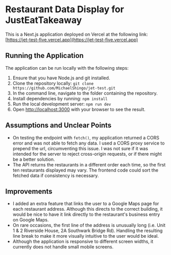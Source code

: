 # Restaurant Data Display for JustEatTakeaway
This is a Next.js application deployed on Vercel at the following link:
[https://jet-test-five.vercel.app](https://jet-test-five.vercel.app)

## Running the Application
The application can be run locally with the following steps:

1. Ensure that you have Node.js and git installed.
2. Clone the repository locally: ```git clone https://github.com/MichaelShingo/jet-test.git```
3. In the command line, navigate to the folder containing the repository.
3. Install dependencies by running: 
```npm install```
4. Run the local development server: 
```npm run dev```
5. Open [http://localhost:3000](http://localhost:3000) with your browser to see the result.

## Assumptions and Unclear Points
- On testing the endpoint with ```fetch()```, my application returned a CORS error and was not able to fetch any data. I used a CORS proxy service to prepend the url, circumventing this issue. I was not sure if it was intended for the server to reject cross-origin requests, or if there might be a better solution.
- The API returns the restaurants in a different order each time, so the first ten restaurants displayed may vary. The frontend code could sort the fetched data if consistency is necessary.

## Improvements
- I added an extra feature that links the user to a Google Maps page for each restaurant address. Although this directs to the correct building, it would be nice to have it link directly to the restaurant's business entry on Google Maps.
- On rare occasions, the first line of the address is unusually long (i.e. Unit 1 & 2 Riverside House, 2A Southwark Bridge Rd). Handling the resulting line break to make it more visually intuitive to the user would be ideal.
- Although the application is responsive to different screen widths, it currently does not handle small mobile screens.